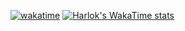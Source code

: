 
[![wakatime](https://wakatime.com/badge/user/182b9fed-1fc4-4f6c-bafb-90401fa0f0e9.svg)](https://wakatime.com/@182b9fed-1fc4-4f6c-bafb-90401fa0f0e9)
[![Harlok's WakaTime stats](https://github-readme-stats.vercel.app/api/wakatime?username=MINGOL)](https://github.com/anuraghazra/github-readme-stats)

